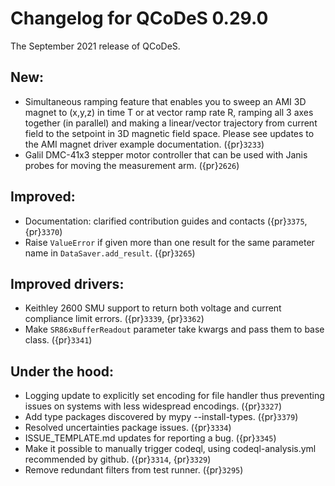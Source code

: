 # Changelog for QCoDeS 0.29.0

The September 2021 release of QCoDeS.

## New:

- Simultaneous ramping feature that enables you to sweep an AMI 3D magnet to (x,y,z) in
  time T or at vector ramp rate R, ramping all 3 axes together (in parallel) and
  making a linear/vector trajectory from current field to the setpoint
  in 3D magnetic field space. Please see updates to the AMI magnet driver example
  documentation. ({pr}`3233`)
- Galil DMC-41x3 stepper motor controller that can be used with Janis probes for
  moving the measurement arm. ({pr}`2626`)

## Improved:

- Documentation: clarified contribution guides and contacts ({pr}`3375`, {pr}`3370`)
- Raise `ValueError` if given more than one result for the same parameter name
  in `DataSaver.add_result`. ({pr}`3265`)

## Improved drivers:

- Keithley 2600 SMU support to return both voltage and current compliance limit errors. ({pr}`3339`, {pr}`3362`)
- Make `SR86xBufferReadout` parameter take kwargs and pass them to base class. ({pr}`3341`)

## Under the hood:

- Logging update to explicitly set encoding for file handler thus
  preventing issues on systems with less widespread encodings. ({pr}`3327`)
- Add type packages discovered by mypy --install-types. ({pr}`3379`)
- Resolved uncertainties package issues. ({pr}`3334`)
- ISSUE_TEMPLATE.md updates for reporting a bug. ({pr}`3345`)
- Make it possible to manually trigger codeql, using codeql-analysis.yml
  recommended by github. ({pr}`3314`, {pr}`3329`)
- Remove redundant filters from test runner. ({pr}`3295`)
